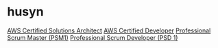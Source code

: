 # husyn
[AWS Certified Solutions Architect](https://bit.ly/2XyyyyC)
[AWS Certified Developer](https://bit.ly/2VmByvg)
[Professional Scrum Master (PSM1)](https://bit.ly/2y5STkt)
[Professional Scrum Developer (PSD 1)](https://bit.ly/2JXVyPS)
